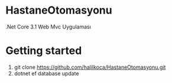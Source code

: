 # HastaneOtomasyonu
.Net Core 3.1 Web Mvc Uygulaması

# Getting started
1. git clone https://github.com/halilkoca/HastaneOtomasyonu.git
2. dotnet ef database update
